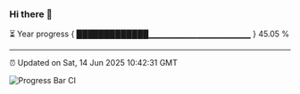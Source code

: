 ### Hi there 👋

⏳ Year progress { █████████████▁▁▁▁▁▁▁▁▁▁▁▁▁▁▁▁▁ } 45.05 %

---

⏰ Updated on Sat, 14 Jun 2025 10:42:31 GMT

![Progress Bar CI](https://github.com/IshwaranRudhara/GIT-ACTION/workflows/Progress%20Bar%20CI/badge.svg)

